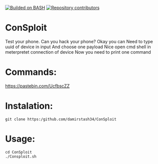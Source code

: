 [![Builded on BASH](https://img.shields.io/badge/Builded%20on-BASH-red.svg)](https://ru.wikipedia.org/wiki/Bash) [![Repository contributors](https://img.shields.io/badge/Repository-contributors-yellowgreen.svg)](https://github.com/damirstash34/ConSploit/graphs/contributors)
# ConSploit
Test your phone. Can you hack your phone?
Okay you can
Need to type uuid of device in input
And choose one payload
Nice open cmd shell in meterpretet connection of device
Now you need to print one command

# Commands:
 https://pastebin.com/UcfbscZZ

# Instalation:
```
git clone https:/github.com/damirstash34/ConSploit
```

# Usage:
```
cd ConSploit
./Consploit.sh
```
